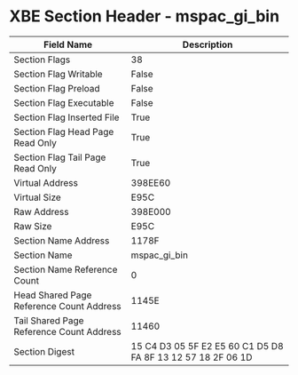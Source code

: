 # XBE Section Header - mspac_gi_bin

| Field Name | Description |
|---|---|
| Section Flags | 38 |
| Section Flag Writable | False |
| Section Flag Preload | False |
| Section Flag Executable | False |
| Section Flag Inserted File | True |
| Section Flag Head Page Read Only | True |
| Section Flag Tail Page Read Only | True |
| Virtual Address | 398EE60 |
| Virtual Size | E95C |
| Raw Address | 398E000 |
| Raw Size | E95C |
| Section Name Address | 1178F |
| Section Name | mspac_gi_bin |
| Section Name Reference Count | 0 |
| Head Shared Page Reference Count Address | 1145E |
| Tail Shared Page Reference Count Address | 11460 |
| Section Digest | 15 C4 D3 05 5F E2 E5 60 C1 D5 D8 FA 8F 13 12 57 18 2F 06 1D |
